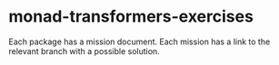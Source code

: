 # monad-transformers-exercises
Each package has a mission document. Each mission has a link to the relevant branch with a possible solution.
